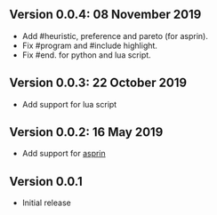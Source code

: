 ## Version 0.0.4: 08 November 2019
- Add #heuristic, preference and pareto (for asprin).
- Fix #program and #include highlight.
- Fix #end. for python and lua script.

## Version 0.0.3: 22 October 2019
- Add support for lua script

## Version 0.0.2: 16 May 2019
- Add support for [asprin](https://github.com/potassco/asprin)

## Version 0.0.1
- Initial release